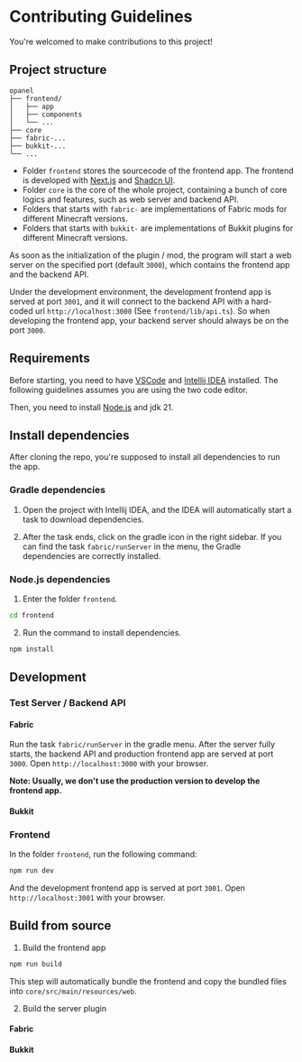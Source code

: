 # Contributing Guidelines

You're welcomed to make contributions to this project!

## Project structure

```
opanel
├── frontend/
│   ├── app
│   ├── components
│   └── ...
├── core
├── fabric-...
├── bukkit-...
└── ...
```

- Folder `frontend` stores the sourcecode of the frontend app. The frontend is developed with [Next.js](https://nextjs.org) and [Shadcn UI](https://ui.shadcn.com).
- Folder `core` is the core of the whole project, containing a bunch of core logics and features, such as web server and backend API.
- Folders that starts with `fabric-` are implementations of Fabric mods for different Minecraft versions.
- Folders that starts with `bukkit-` are implementations of Bukkit plugins for different Minecraft versions.

As soon as the initialization of the plugin / mod, the program will start a web server on the specified port (default `3000`), which contains the frontend app and the backend API.

Under the development environment, the development frontend app is served at port `3001`, and it will connect to the backend API with a hard-coded url `http://localhost:3000` (See `frontend/lib/api.ts`). So when developing the frontend app, your backend server should always be on the port `3000`.

## Requirements

Before starting, you need to have [VSCode](https://code.visualstudio.com) and [Intellij IDEA](https://jetbrains.com/idea) installed. The following guidelines assumes you are using the two code editor.

Then, you need to install [Node.js](https://nodejs.org) and jdk 21.

## Install dependencies

After cloning the repo, you're supposed to install all dependencies to run the app.

### Gradle dependencies

1. Open the project with Intellij IDEA, and the IDEA will automatically start a task to download dependencies.

2. After the task ends, click on the gradle icon in the right sidebar. If you can find the task `fabric/runServer` in the menu, the Gradle dependencies are correctly installed.

### Node.js dependencies

1. Enter the folder `frontend`.

```cmd
cd frontend
```

2. Run the command to install dependencies.

```cmd
npm install
```

## Development

### Test Server / Backend API

#### Fabric

Run the task `fabric/runServer` in the gradle menu. After the server fully starts, the backend API and production frontend app are served at port `3000`. Open `http://localhost:3000` with your browser.

**Note: Usually, we don't use the production version to develop the frontend app.**

#### Bukkit

<!-- todo -->

### Frontend

In the folder `frontend`, run the following command:

```cmd
npm run dev
```

And the development frontend app is served at port `3001`. Open `http://localhost:3001` with your browser.

## Build from source

1. Build the frontend app

```cmd
npm run build
```

This step will automatically bundle the frontend and copy the bundled files into `core/src/main/resources/web`.

2. Build the server plugin

#### Fabric

<!-- todo -->

#### Bukkit

<!-- todo -->
